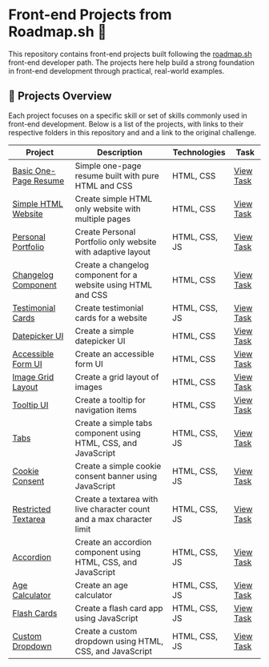 # Front-end Projects from Roadmap.sh 🚀

This repository contains front-end projects built following the [roadmap.sh](https://roadmap.sh) front-end developer path. The projects here help build a strong foundation in front-end development through practical, real-world examples.

## 📁 Projects Overview

Each project focuses on a specific skill or set of skills commonly used in front-end development. Below is a list of the projects, with links to their respective folders in this repository and and a link to the original challenge.

| Project | Description | Technologies | Task |
| --- | --- | --- | --- |
| [Basic One-Page Resume](./Frontend/01-single-page-cv/) | Simple one-page resume built with pure HTML and CSS | HTML, CSS | [View Task](https://roadmap.sh/projects/single-page-cv) |
| [Simple HTML Website](./Frontend/02-basic-html-website/) | Create simple HTML only website with multiple pages | HTML, CSS | [View Task](https://roadmap.sh/projects/basic-html-website) |
| [Personal Portfolio](./Frontend/03-personal-portfolio/) | Create Personal Portfolio only website with adaptive layout | HTML, CSS, JS | [View Task](https://roadmap.sh/projects/portfolio-website) |
| [Changelog Component](./Frontend/04-changelog-component/) | Create a changelog component for a website using HTML and CSS | HTML, CSS | [View Task](https://roadmap.sh/projects/changelog-component) |
| [Testimonial Cards](./Frontend/05-testimonial-cards/) | Create testimonial cards for a website | HTML, CSS, JS | [View Task](https://roadmap.sh/projects/testimonial-cards) |
| [Datepicker UI](./Frontend/06-datepicker-ui/) | Create a simple datepicker UI | HTML, CSS | [View Task](https://roadmap.sh/projects/datepicker-ui) |
| [Accessible Form UI](./Frontend/07-accessible-form-ui) | Create an accessible form UI | HTML, CSS | [View Task](https://roadmap.sh/projects/accessible-form-ui) |
| [Image Grid Layout](./Frontend/08-image-grid-layout/) | Create a grid layout of images | HTML, CSS | [View Task](https://roadmap.sh/projects/image-grid) |
| [Tooltip UI](./Frontend/09-tooltip-ui) | Create a tooltip for navigation items | HTML, CSS | [View Task](https://roadmap.sh/projects/tooltip-ui) |
| [Tabs](./Backend/10-tabs) | Create a simple tabs component using HTML, CSS, and JavaScript | HTML, CSS, JS | [View Task](https://roadmap.sh/projects/simple-tabs) |
| [Cookie Consent](./Backend/11-cookie-consent) | Create a simple cookie consent banner using JavaScript | HTML, CSS, JS | [View Task](https://roadmap.sh/projects/cookie-consent) |
| [Restricted Textarea](./Backend/12-restricted-textarea) | Create a textarea with live character count and a max character limit | HTML, CSS, JS | [View Task](https://roadmap.sh/projects/restricted-textarea) |
| [Accordion](./Backend/13-accordion) | Create an accordion component using HTML, CSS, and JavaScript | HTML, CSS, JS | [View Task](https://roadmap.sh/projects/accordion) |
| [Age Calculator](./Backend/14-age-calculator) | Create an age calculator | HTML, CSS, JS | [View Task](https://roadmap.sh/projects/age-calculator) |
| [Flash Cards](./Backend/15-flash-cards) | Create a flash card app using JavaScript | HTML, CSS, JS | [View Task](https://roadmap.sh/projects/flash-cards) |
| [Custom Dropdown](./Backend/16-custom-dropdown) | Create a custom dropdown using HTML, CSS, and JavaScript | HTML, CSS, JS | [View Task](https://roadmap.sh/projects/custom-dropdown) |

